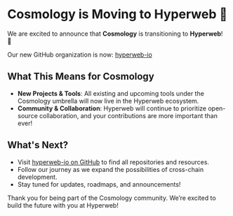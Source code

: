 # Cosmology is Moving to Hyperweb 🚀

We are excited to announce that **Cosmology** is transitioning to **Hyperweb**! 🎉

Our new GitHub organization is now: [hyperweb-io](https://github.com/hyperweb-io)

## What This Means for Cosmology

- **New Projects & Tools**: All existing and upcoming tools under the Cosmology umbrella will now live in the Hyperweb ecosystem.
- **Community & Collaboration**: Hyperweb will continue to prioritize open-source collaboration, and your contributions are more important than ever!

## What's Next?

- Visit [hyperweb-io on GitHub](https://github.com/hyperweb-io) to find all repositories and resources.
- Follow our journey as we expand the possibilities of cross-chain development.
- Stay tuned for updates, roadmaps, and announcements!

Thank you for being part of the Cosmology community. We’re excited to build the future with you at Hyperweb!